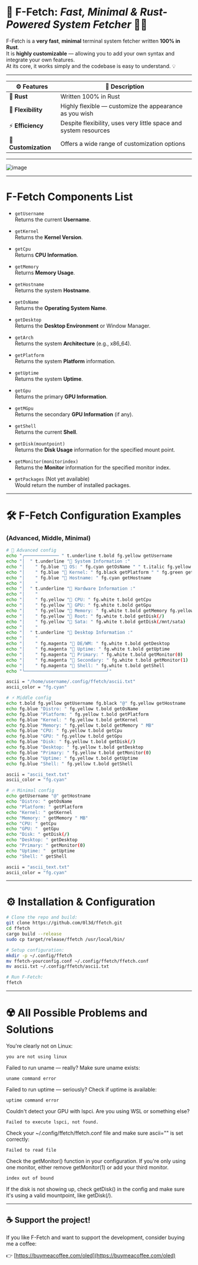 # 🚀 **F-Fetch:** *Fast, Minimal & Rust-Powered System Fetcher* 🦀✨

F-Fetch is a **very fast**, **minimal** terminal system fetcher written **100% in Rust**.  
It is **highly customizable** — allowing you to add your own syntax and integrate your own features.  
At its core, it works simply and the codebase is easy to understand. 💡

---


| ⚙️ **Features**       | 📜 **Description**                                              |
|-----------------------|----------------------------------------------------------------|
| 🦀 **Rust**           | Written 100% in Rust                                            |
| 🎨 **Flexibility**    | Highly flexible — customize the appearance as you wish          |
| ⚡ **Efficiency**     | Despite flexibility, uses very little space and system resources |
| 🔧 **Customization** | Offers a wide range of customization options                    |

---

![image](https://github.com/user-attachments/assets/acc883e8-abe3-4cf8-838d-68425747939d)

---

# F-Fetch Components List

- `getUsername`  
  Returns the current **Username**.

- `getKernel`  
  Returns the **Kernel Version**.

- `getCpu`  
  Returns **CPU Information**.

- `getMemory`  
  Returns **Memory Usage**.

- `getHostname`  
  Returns the system **Hostname**.

- `getOsName`  
  Returns the **Operating System Name**.

- `getDesktop`  
  Returns the **Desktop Environment** or Window Manager.

- `getArch`  
  Returns the system **Architecture** (e.g., x86_64).

- `getPlatform`  
  Returns the system **Platform** information.

- `getUptime`  
  Returns the system **Uptime**.

- `getGpu`  
  Returns the primary **GPU Information**.

- `getMGpu`  
  Returns the secondary **GPU Information** (if any).

- `getShell`  
  Returns the current **Shell**.

- `getDisk(mountpoint)`  
  Returns the **Disk Usage** information for the specified mount point.

- `getMonitor(monitorindex)`  
  Returns the **Monitor** information for the specified monitor index.
  
- `getPackages` (Not yet available)  
  Would return the number of installed packages.


---
# 🛠️ **F-Fetch Configuration Examples**  
### (Advanced, Middle, Minimal)

```bash
# 🌟 Advanced config
echo "╭───────────── " t.underline t.bold fg.yellow getUsername
echo "│  " t.underline " System Information :"
echo "│    " fg.blue " OS: " fg.cyan getOsName " " t.italic fg.yellow t.bold getArch
echo "│    " fg.blue " Kernel: " fg.black getPlatform " " fg.green getKernel
echo "│    " fg.blue " Hostname: " fg.cyan getHostname
echo "│    "
echo "│  " t.underline "󰋊 Hardware Information :"
echo "│    "
echo "│    " fg.yellow " CPU: " fg.white t.bold getCpu
echo "│    " fg.yellow "󰍹 GPU: " fg.white t.bold getGpu
echo "│    " fg.yellow " Memory: " fg.white t.bold getMemory fg.yellow " MB"
echo "│    " fg.yellow " Root: " fg.white t.bold getDisk(/)
echo "│    " fg.yellow " Sata: " fg.white t.bold getDisk(/mnt/sata)
echo "│    "
echo "│  " t.underline " Desktop Information :"
echo "│    "
echo "│    " fg.magenta "󰪫 DE/WM: " fg.white t.bold getDesktop
echo "│    " fg.magenta " Uptime: " fg.white t.bold getUptime
echo "│    " fg.magenta "󰧨 Primary: " fg.white t.bold getMonitor(0)
echo "│    " fg.magenta "󱡶 Secondary: " fg.white t.bold getMonitor(1)
echo "│    " fg.magenta " Shell: " fg.white t.bold getShell
echo "╰───────────────────────────────╯"

ascii = "/home/username/.config/ffetch/ascii.txt"
ascii_color = "fg.cyan"
```

```bash
# ⚡ Middle config
echo t.bold fg.yellow getUsername fg.black "@" fg.yellow getHostname
echo fg.blue "Distro: " fg.yellow t.bold getOsName
echo fg.blue "Platform: " fg.yellow t.bold getPlatform
echo fg.blue "Kernel: " fg.yellow t.bold getKernel
echo fg.blue "Memory: " fg.yellow t.bold getMemory " MB"
echo fg.blue "CPU: " fg.yellow t.bold getCpu
echo fg.blue "GPU: " fg.yellow t.bold getGpu
echo fg.blue "Disk: " fg.yellow t.bold getDisk(/)
echo fg.blue "Desktop: " fg.yellow t.bold getDesktop
echo fg.blue "Primary: " fg.yellow t.bold getMonitor(0)
echo fg.blue "Uptime: " fg.yellow t.bold getUptime
echo fg.blue "Shell: " fg.yellow t.bold getShell

ascii = "ascii_text.txt"
ascii_color = "fg.cyan"
```

```bash
# 🔥 Minimal config
echo getUsername "@" getHostname
echo "Distro: " getOsName
echo "Platform: " getPlatform
echo "Kernel: " getKernel
echo "Memory: " getMemory " MB"
echo "CPU: " getCpu
echo "GPU: "  getGpu
echo "Disk: " getDisk(/)
echo "Desktop: " getDesktop
echo "Primary: " getMonitor(0)
echo "Uptime: "  getUptime
echo "Shell: " getShell

ascii = "ascii_text.txt"
ascii_color = "fg.cyan"
```
---
# ⚙️ **Installation & Configuration**

```bash
# Clone the repo and build:
git clone https://github.com/0l3d/ffetch.git
cd ffetch
cargo build --release
sudo cp target/release/ffetch /usr/local/bin/

# Setup configuration:
mkdir -p ~/.config/ffetch
mv ffetch-yourconfig.conf ~/.config/ffetch/ffetch.conf
mv ascii.txt ~/.config/ffetch/ascii.txt

# Run F-Fetch:
ffetch
```
---

# ☢️ All Possible Problems and Solutions

You're clearly not on Linux:
``` text
you are not using linux
```

Failed to run uname — really? Make sure uname exists:
``` text
uname command error
```

Failed to run uptime — seriously? Check if uptime is available:
``` text
uptime command error
```

Couldn't detect your GPU with lspci. Are you using WSL or something else?
``` text
Failed to execute lspci, not found.
```

Check your ~/.config/ffetch/ffetch.conf file and make sure ascii="" is set correctly:
``` text
Failed to read file
```

Check the getMonitor() function in your configuration. If you're only using one monitor, either remove getMonitor(1) or add your third monitor.
``` text
index out of bound
```

If the disk is not showing up, check getDisk() in the config and make sure it's using a valid mountpoint, like getDisk(/).

---


## ☕ Support the project!  
If you like F-Fetch and want to support the development, consider buying me a coffee:

👉 [https://buymeacoffee.com/oled](https://buymeacoffee.com/oled)


